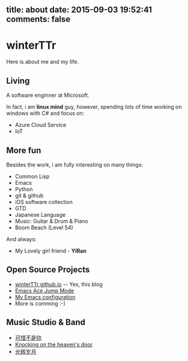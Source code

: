 title: about
date: 2015-09-03 19:52:41
comments: false
---

# winterTTr

Here is about me and my life.

## Living

A software enginner at Microsoft.

In fact, i am **linux mind** guy, however, spending lots of time working on windows with C# and focus on:

- Azure Cloud Service
- IoT


## More fun
Besides the work, i am fully interesting on many things:

- Common Lisp
- Emacs
- Python
- git & github
- iOS software collection
- GTD
- Japanese Language
- Music: Guitar & Drum & Piano
- Boom Beach (Level 54)

And always:

- My Lovely girl friend - **YiRan**


## Open Source Projects

- [winterTTr.github.io](https://github.com/winterTTr/winterTTr.github.io/tree/hexo-content) -- Yes, this blog
- [Emacs Ace Jump Mode](https://github.com/winterTTr/ace-jump-mode)
- [My Emacs configuration](https://github.com/winterTTr/emacs-of-winterTTr)
- More is comming :-)

## Music Studio & Band
- [可惜不是你](http://www.tudou.com/programs/view/kMTvEPdxXh0/)
- [Knocking on the heaven's door](http://www.tudou.com/programs/view/Nst5kLWPFr4/)
- [光辉岁月](http://www.tudou.com/programs/view/UdB0x2eB_uw/)

